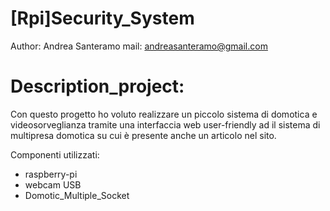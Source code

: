 # [Rpi]Security_System
Author: Andrea Santeramo
mail: andreasanteramo@gmail.com
# Description_project:

Con questo progetto ho voluto realizzare un piccolo sistema di domotica e videosorveglianza tramite una interfaccia web user-friendly ad il sistema di multipresa domotica su cui è presente anche un articolo nel sito.

Componenti utilizzati:
- raspberry-pi
- webcam USB
- Domotic_Multiple_Socket

